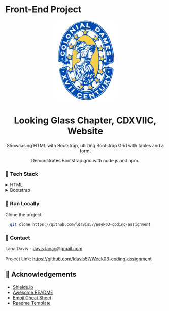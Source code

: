 # Front-End Project
<div align="center">

  <img src="images/NSCDXVIIC-Logo-Color-Trans.png" alt="logo" width="200" height="auto" />
  <h1>Looking Glass Chapter, CDXVIIC, Website</h1>
  
  <p>
    Showcasing HTML with Bootstrap, utlizing Bootstrap Grid with tables and a form.
  </p>
    
  <p>
    Demonstrates Bootstrap grid with node.js and npm.
  </p>
  
</div>

<!-- TechStack -->
### :space_invader: Tech Stack

<details>
  <summary>HTML</summary>
  <ul>
    <li><a href="https://www.w3schools.com/html/">HTML Tutorial</a></li>
  </ul>
</details>

<details>
  <summary>Bootstrap</summary>
  <ul>
    <li><a href="https://getbootstrap.com/">Bootstrap</a></li>
    <li><a href="https://nodejs.org/">node.js</a></li>
  </ul>
</details>

<!-- Run Locally -->
### :running: Run Locally

Clone the project

```bash and powershell
  git clone https://github.com/ldavis57/Week03-coding-assignment
```
### :email: Contact
Lana Davis - davis.lanac@gmail.com

Project Link: https://github.com/ldavis57/Week03-coding-assignment

<!-- Acknowledgments -->
## :gem: Acknowledgements
 - [Shields.io](https://shields.io/)
 - [Awesome README](https://github.com/matiassingers/awesome-readme)
 - [Emoji Cheat Sheet](https://github.com/ldavis57/emoji-cheat-sheet)
 - [Readme Template](https://github.com/othneildrew/Best-README-Template)
